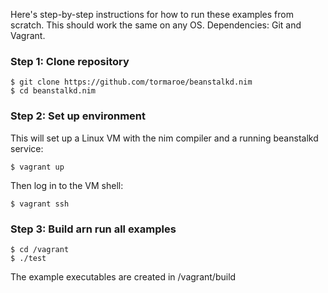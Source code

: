 Here's step-by-step instructions for how to run these examples from scratch.
This should work the same on any OS.
Dependencies: Git and Vagrant.

### Step 1: Clone repository

    $ git clone https://github.com/tormaroe/beanstalkd.nim
    $ cd beanstalkd.nim

### Step 2: Set up environment

This will set up a Linux VM with the nim compiler and a running beanstalkd service:

    $ vagrant up

Then log in to the VM shell:

    $ vagrant ssh

### Step 3: Build arn run all examples

    $ cd /vagrant
    $ ./test

The example executables are created in /vagrant/build
